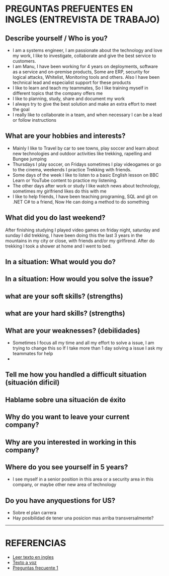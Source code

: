 # PREGUNTAS PREFUENTES EN INGLES (ENTREVISTA DE TRABAJO)

## Describe yourself / Who is you?

- I am a systems engineer, I am passionate about the technology and love my work, I like to investigate, collaborate and give the best service to customers.
- I am Manu, I have been working for 4 years on deployments, software as a service and on-premise products, Some are ERP, security for logical attacks, Whitelist, Monitoring tools and others. Also I have been technical lead and especialist support for these products
- I like to learn and teach my teammates, So I like training myself in different topics that the company offers me
- I like to planning, study, share and document my work
- I always try to give the best solution and make an extra effort to meet the goal
- I really like to collaborate in a team, and when necessary I can be a lead or follow instructions

## What are your hobbies and interests?

- Mainly I like to Travel by car to see towns, play soccer and learn about new technologies and outdoor activities like trekking, rapelling and Bungee jumping
- Thursdays I play soccer, on Fridays sometimes I play videogames or go to the cinema, weekends I practice Trekking with friends.
- Some days of the week I like to listen to a basic English lesson on BBC Learn or YouTube content to practice my listening.
- The other days after work or study I like watch news about technology, sometimes my girlfriend likes do this with me
- I like to help friends, I have been teaching programing, SQL and git on .NET C# to a friend, Now He can doing a method to do something

## What did you do last weekend?

After finishing studying I played video games on friday night, saturday and sunday I did trekking, I have been doing this the last 3 years in the mountains in my city or close, with friends and/or my girlfirend. After do trekking I took a shower at home and I went to bed.

## In a situation: What would you do?

## In a situation: How would you solve the issue?

## what are your soft skills? (strengths)

## what are your hard skills? (strengths)

## What are your weaknesses? (debilidades)

- Sometimes I focus all my time and all my effort to solve a issue, I am trying to change this so If I take more than 1 day solving a issue I ask my teammates for help 
- 

## Tell me how you handled a difficult situation (situación dificil)

## Hablame sobre una situación de éxito

## Why do you want to leave your current company?

## Why are you interested in working in this company?

## Where do you see yourself in 5 years?

- I see myself in a senior position in this area or a security area in this company, or maybe other new area of technology

## Do you have anyquestions for US?

- Sobre el plan carrera
- Hay posibilidad de tener una posicion mas arriba transversalmente?

***

# REFERENCIAS

- [Leer texto en ingles](https://www.naturalreaders.com/online/)
- [Texto a voz](https://dictation.io/speech)
- [Preguntas frecuente 1]()